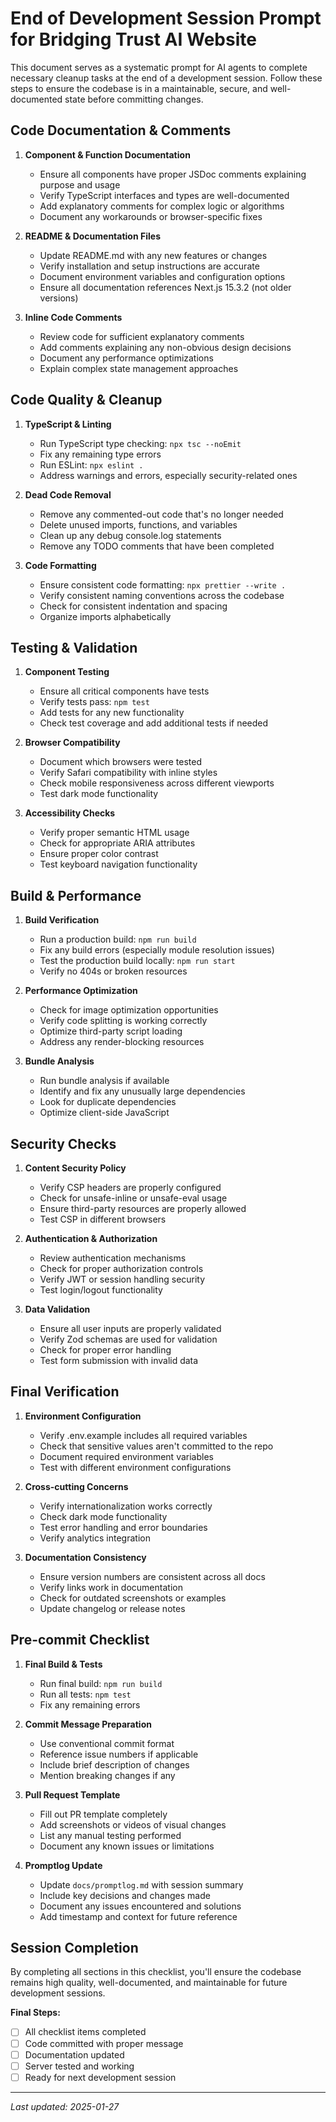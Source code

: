 # End of Development Session Prompt for Bridging Trust AI Website

This document serves as a systematic prompt for AI agents to complete necessary cleanup tasks at the end of a development session. Follow these steps to ensure the codebase is in a maintainable, secure, and well-documented state before committing changes.

## Code Documentation & Comments

1. **Component & Function Documentation**
   - Ensure all components have proper JSDoc comments explaining purpose and usage
   - Verify TypeScript interfaces and types are well-documented
   - Add explanatory comments for complex logic or algorithms
   - Document any workarounds or browser-specific fixes

2. **README & Documentation Files**
   - Update README.md with any new features or changes
   - Verify installation and setup instructions are accurate
   - Document environment variables and configuration options
   - Ensure all documentation references Next.js 15.3.2 (not older versions)

3. **Inline Code Comments**
   - Review code for sufficient explanatory comments
   - Add comments explaining any non-obvious design decisions
   - Document any performance optimizations
   - Explain complex state management approaches

## Code Quality & Cleanup

1. **TypeScript & Linting**
   - Run TypeScript type checking: `npx tsc --noEmit`
   - Fix any remaining type errors
   - Run ESLint: `npx eslint .`
   - Address warnings and errors, especially security-related ones

2. **Dead Code Removal**
   - Remove any commented-out code that's no longer needed
   - Delete unused imports, functions, and variables
   - Clean up any debug console.log statements
   - Remove any TODO comments that have been completed

3. **Code Formatting**
   - Ensure consistent code formatting: `npx prettier --write .`
   - Verify consistent naming conventions across the codebase
   - Check for consistent indentation and spacing
   - Organize imports alphabetically

## Testing & Validation

1. **Component Testing**
   - Ensure all critical components have tests
   - Verify tests pass: `npm test`
   - Add tests for any new functionality
   - Check test coverage and add additional tests if needed

2. **Browser Compatibility**
   - Document which browsers were tested
   - Verify Safari compatibility with inline styles
   - Check mobile responsiveness across different viewports
   - Test dark mode functionality

3. **Accessibility Checks**
   - Verify proper semantic HTML usage
   - Check for appropriate ARIA attributes
   - Ensure proper color contrast
   - Test keyboard navigation functionality

## Build & Performance

1. **Build Verification**
   - Run a production build: `npm run build`
   - Fix any build errors (especially module resolution issues)
   - Test the production build locally: `npm run start`
   - Verify no 404s or broken resources

2. **Performance Optimization**
   - Check for image optimization opportunities
   - Verify code splitting is working correctly
   - Optimize third-party script loading
   - Address any render-blocking resources

3. **Bundle Analysis**
   - Run bundle analysis if available
   - Identify and fix any unusually large dependencies
   - Look for duplicate dependencies
   - Optimize client-side JavaScript

## Security Checks

1. **Content Security Policy**
   - Verify CSP headers are properly configured
   - Check for unsafe-inline or unsafe-eval usage
   - Ensure third-party resources are properly allowed
   - Test CSP in different browsers

2. **Authentication & Authorization**
   - Review authentication mechanisms
   - Check for proper authorization controls
   - Verify JWT or session handling security
   - Test login/logout functionality

3. **Data Validation**
   - Ensure all user inputs are properly validated
   - Verify Zod schemas are used for validation
   - Check for proper error handling
   - Test form submission with invalid data

## Final Verification

1. **Environment Configuration**
   - Verify .env.example includes all required variables
   - Check that sensitive values aren't committed to the repo
   - Document required environment variables
   - Test with different environment configurations

2. **Cross-cutting Concerns**
   - Verify internationalization works correctly
   - Check dark mode functionality
   - Test error handling and error boundaries
   - Verify analytics integration

3. **Documentation Consistency**
   - Ensure version numbers are consistent across all docs
   - Verify links work in documentation
   - Check for outdated screenshots or examples
   - Update changelog or release notes

## Pre-commit Checklist

1. **Final Build & Tests**
   - Run final build: `npm run build`
   - Run all tests: `npm test`
   - Fix any remaining errors

2. **Commit Message Preparation**
   - Use conventional commit format
   - Reference issue numbers if applicable
   - Include brief description of changes
   - Mention breaking changes if any

3. **Pull Request Template**
   - Fill out PR template completely
   - Add screenshots or videos of visual changes
   - List any manual testing performed
   - Document any known issues or limitations

4. **Promptlog Update**
   - Update `docs/promptlog.md` with session summary
   - Include key decisions and changes made
   - Document any issues encountered and solutions
   - Add timestamp and context for future reference

## Session Completion

By completing all sections in this checklist, you'll ensure the codebase remains high quality, well-documented, and maintainable for future development sessions.

**Final Steps:**
- [ ] All checklist items completed
- [ ] Code committed with proper message
- [ ] Documentation updated
- [ ] Server tested and working
- [ ] Ready for next development session

---

*Last updated: 2025-01-27*

